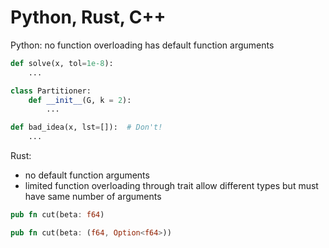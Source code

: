 # Python, Rust, C++

Python: no function overloading
        has default function arguments

```python
def solve(x, tol=1e-8):
    ...

class Partitioner:
    def __init__(G, k = 2):
        ...

def bad_idea(x, lst=[]):  # Don't!
    ...
```

Rust: 

- no default function arguments
- limited function overloading
  through trait
  allow different types but must have same number of arguments

```rust
pub fn cut(beta: f64)

pub fn cut(beta: (f64, Option<f64>))
```



